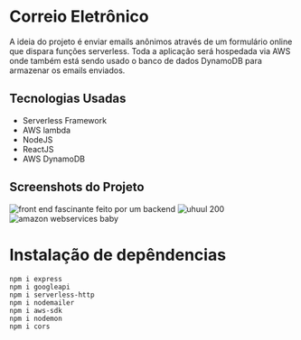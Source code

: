 # Correio Eletrônico
A ideia do projeto é enviar emails anônimos através de um formulário online que dispara funções serverless. Toda a aplicação será hospedada via AWS onde também está sendo usado o banco de dados DynamoDB para armazenar os emails enviados.

## Tecnologias Usadas
- Serverless Framework
- AWS lambda
- NodeJS
- ReactJS
- AWS DynamoDB

## Screenshots do Projeto
![front end fascinante feito por um backend](https://s3.us-west-2.amazonaws.com/secure.notion-static.com/85004789-f186-490d-9e14-00f800087ab6/Untitled.png?X-Amz-Algorithm=AWS4-HMAC-SHA256&X-Amz-Content-Sha256=UNSIGNED-PAYLOAD&X-Amz-Credential=AKIAT73L2G45EIPT3X45%2F20220314%2Fus-west-2%2Fs3%2Faws4_request&X-Amz-Date=20220314T075353Z&X-Amz-Expires=86400&X-Amz-Signature=014a24266e50e785db69b6508e84406bc9a4377668636f404d48c7cff5cd327c&X-Amz-SignedHeaders=host&response-content-disposition=filename%20%3D%22Untitled.png%22&x-id=GetObject)
![uhuul 200](https://s3.us-west-2.amazonaws.com/secure.notion-static.com/a538edbd-b162-4daa-93ef-981b47b3a108/Untitled.png?X-Amz-Algorithm=AWS4-HMAC-SHA256&X-Amz-Content-Sha256=UNSIGNED-PAYLOAD&X-Amz-Credential=AKIAT73L2G45EIPT3X45%2F20220314%2Fus-west-2%2Fs3%2Faws4_request&X-Amz-Date=20220314T075437Z&X-Amz-Expires=86400&X-Amz-Signature=40ba752688778a8f5c89843ed79e67cf8ab617a57bf7890a55f493e5c4724265&X-Amz-SignedHeaders=host&response-content-disposition=filename%20%3D%22Untitled.png%22&x-id=GetObject)
![amazon webservices baby](https://s3.us-west-2.amazonaws.com/secure.notion-static.com/46885a69-25cb-490e-8a50-9de030565652/Untitled.png?X-Amz-Algorithm=AWS4-HMAC-SHA256&X-Amz-Content-Sha256=UNSIGNED-PAYLOAD&X-Amz-Credential=AKIAT73L2G45EIPT3X45%2F20220314%2Fus-west-2%2Fs3%2Faws4_request&X-Amz-Date=20220314T075459Z&X-Amz-Expires=86400&X-Amz-Signature=4ac667ad22f8bfde4030b4043636afc5250a0fc790c36d96d1f3c06aba48c540&X-Amz-SignedHeaders=host&response-content-disposition=filename%20%3D%22Untitled.png%22&x-id=GetObject)

# Instalação de depêndencias
```
npm i express 
npm i googleapi
npm i serverless-http
npm i nodemailer
npm i aws-sdk
npm i nodemon
npm i cors
```